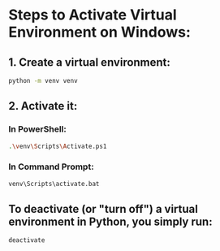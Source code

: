 # Steps to Activate Virtual Environment on Windows:

## 1. Create a virtual environment:

```bash
python -m venv venv
```

## 2. Activate it:

### In PowerShell:

```bash
.\venv\Scripts\Activate.ps1
```

### In Command Prompt:

```bash
venv\Scripts\activate.bat
```

## To deactivate (or "turn off") a virtual environment in Python, you simply run:

```bash
deactivate
```
